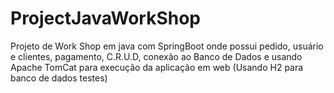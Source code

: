 # ProjectJavaWorkShop
 Projeto de Work Shop em java com SpringBoot onde possui pedido, usuário e clientes, pagamento,  C.R.U.D, conexão ao Banco de Dados e usando Apache TomCat para execução da aplicação em web
 (Usando H2 para banco de dados testes)
